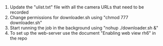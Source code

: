 1. Update the "ulist.txt" file with all the camera URLs that need to be recorded
2. Change permissions for downloader.sh using "chmod 777 downloader.sh"
3. Start running the job in the background using "nohup ./downloader.sh &"
4. To set up the web-server use the document "Enabling web view rh6" in the repo
